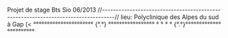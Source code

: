 Projet de stage Bts Sio 06/2013
//----------------------------------------------------------------------------------//
lieu: Polyclinique des Alpes du sud à Gap
(< °°°°°°°°°°°°°°°°°°°°°° {°.°} °°°°°°°°°°°°°°°°°
                                                °
                                                °
                                                °
                                                °
                     {°.°}°°°°°°°°°°°°°°°°°°°°°°°
